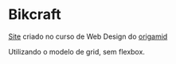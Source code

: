 # Bikcraft
 
 [Site](https://bikcraft-demo.vercel.app/) criado no curso de Web Design do [origamid](origamid.com)

Utilizando o modelo de grid, sem flexbox.
